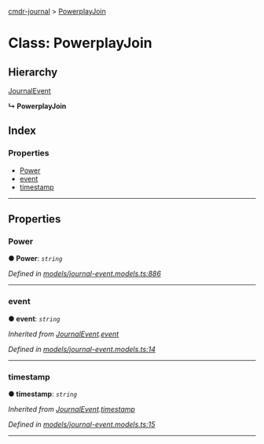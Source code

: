 [cmdr-journal](../README.md) > [PowerplayJoin](../classes/powerplayjoin.md)



# Class: PowerplayJoin

## Hierarchy


 [JournalEvent](journalevent.md)

**↳ PowerplayJoin**







## Index

### Properties

* [Power](powerplayjoin.md#power)
* [event](powerplayjoin.md#event)
* [timestamp](powerplayjoin.md#timestamp)



---
## Properties
<a id="power"></a>

###  Power

**●  Power**:  *`string`* 

*Defined in [models/journal-event.models.ts:886](https://github.com/chrisbruford/cmdr-journal/blob/0588b1f/src/models/journal-event.models.ts#L886)*





___

<a id="event"></a>

###  event

**●  event**:  *`string`* 

*Inherited from [JournalEvent](journalevent.md).[event](journalevent.md#event)*

*Defined in [models/journal-event.models.ts:14](https://github.com/chrisbruford/cmdr-journal/blob/0588b1f/src/models/journal-event.models.ts#L14)*





___

<a id="timestamp"></a>

###  timestamp

**●  timestamp**:  *`string`* 

*Inherited from [JournalEvent](journalevent.md).[timestamp](journalevent.md#timestamp)*

*Defined in [models/journal-event.models.ts:15](https://github.com/chrisbruford/cmdr-journal/blob/0588b1f/src/models/journal-event.models.ts#L15)*





___


